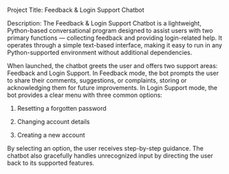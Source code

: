 Project Title:
Feedback & Login Support Chatbot

Description:
The Feedback & Login Support Chatbot is a lightweight, Python-based conversational program designed to assist users with two primary functions — collecting feedback and providing login-related help. It operates through a simple text-based interface, making it easy to run in any Python-supported environment without additional dependencies.

When launched, the chatbot greets the user and offers two support areas: Feedback and Login Support. In Feedback mode, the bot prompts the user to share their comments, suggestions, or complaints, storing or acknowledging them for future improvements. In Login Support mode, the bot provides a clear menu with three common options:

1. Resetting a forgotten password


2. Changing account details


3. Creating a new account



By selecting an option, the user receives step-by-step guidance. The chatbot also gracefully handles unrecognized input by directing the user back to its supported features.
